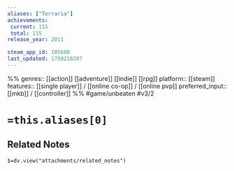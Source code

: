 ```yaml
---
aliases: ["Terraria"]
achievements:
 current: 115
 total: 115
release_year: 2011

steam_app_id: 105600
last_updated: 1750218207
---
```

%%
genres:: [[action]] [[adventure]] [[indie]] [[rpg]]
platform:: [[steam]]
features:: [[single player]] / [[online co-op]] / [[online pvp]]
preferred_input:: [[mkb]] / [[controller]]
%%
#game/unbeaten
#v3/2

# `=this.aliases[0]`
## Related Notes
`$=dv.view("attachments/related_notes")`